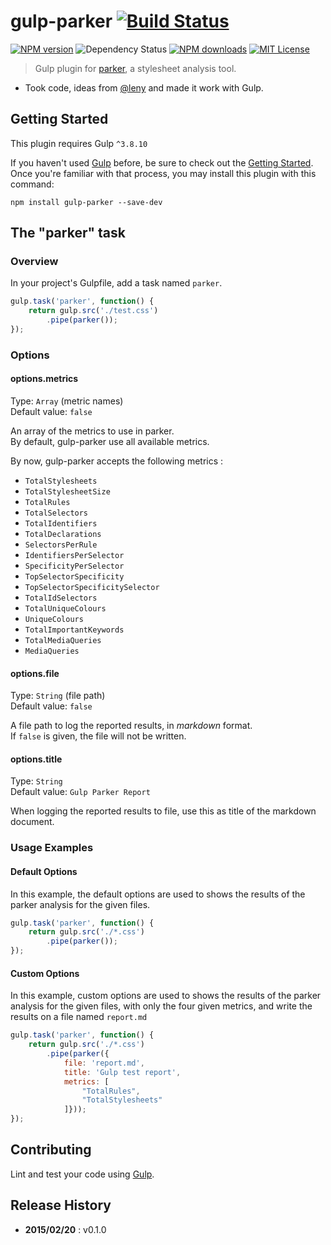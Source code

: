 # gulp-parker [![Build Status](https://travis-ci.org/PavelDemyanenko/gulp-parker.svg?branch=master)](https://travis-ci.org/PavelDemyanenko/gulp-parker)
[![NPM version][npm-version-image]][npm-url] ![Dependency Status](https://david-dm.org/PavelDemyanenko/gulp-parker.svg) [![NPM downloads][npm-downloads-image]][npm-url] [![MIT License][license-image]][license-url]

> Gulp plugin for [parker](https://github.com/katiefenn/parker), a stylesheet analysis tool.

*  Took code, ideas from [@leny](https://github.com/leny) and made it work with Gulp.

[license-image]: http://img.shields.io/badge/license-MIT-blue.svg?style=flat
[license-url]: LICENSE

[npm-url]: https://npmjs.org/package/gulp-parker
[npm-version-image]: http://img.shields.io/npm/v/gulp-parker.svg?style=flat
[npm-downloads-image]: http://img.shields.io/npm/dm/gulp-parker.svg?style=flat


## Getting Started

This plugin requires Gulp `^3.8.10`

If you haven't used [Gulp](http://gulpjs.com//) before, be sure to check out the [Getting Started](https://github.com/gulpjs/gulp/blob/master/docs/getting-started.md). Once you're familiar with that process, you may install this plugin with this command:

```shell
npm install gulp-parker --save-dev
```

## The "parker" task

### Overview

In your project's Gulpfile, add a task named `parker`.

```js
gulp.task('parker', function() {
	return gulp.src('./test.css')
		.pipe(parker());
});
```

### Options

#### options.metrics

Type: `Array` (metric names)  
Default value: `false`

An array of the metrics to use in parker.  
By default, gulp-parker use all available metrics.

By now, gulp-parker accepts the following metrics :

- `TotalStylesheets`
- `TotalStylesheetSize`
- `TotalRules`
- `TotalSelectors`
- `TotalIdentifiers`
- `TotalDeclarations`
- `SelectorsPerRule`
- `IdentifiersPerSelector`
- `SpecificityPerSelector`
- `TopSelectorSpecificity`
- `TopSelectorSpecificitySelector`
- `TotalIdSelectors`
- `TotalUniqueColours`
- `UniqueColours`
- `TotalImportantKeywords`
- `TotalMediaQueries`
- `MediaQueries`

#### options.file

Type: `String` (file path)  
Default value: `false`

A file path to log the reported results, in *markdown* format.  
If `false` is given, the file will not be written.

#### options.title

Type: `String`  
Default value: `Gulp Parker Report`

When logging the reported results to file, use this as title of the markdown document.

### Usage Examples

#### Default Options

In this example, the default options are used to shows the results of the parker analysis for the given files.

```js
gulp.task('parker', function() {
	return gulp.src('./*.css')
		.pipe(parker());
});
```

#### Custom Options

In this example, custom options are used to shows the results of the parker analysis for the given files, with only the four given metrics, and write the results on a file named `report.md`

```js
gulp.task('parker', function() {
	return gulp.src('./*.css')
		.pipe(parker({
			file: 'report.md',
			title: 'Gulp test report',
			metrics: [
				"TotalRules",
				"TotalStylesheets"
			]}));
});
```

## Contributing

Lint and test your code using [Gulp](http://gulpjs.com/).

## Release History

* **2015/02/20** : v0.1.0
